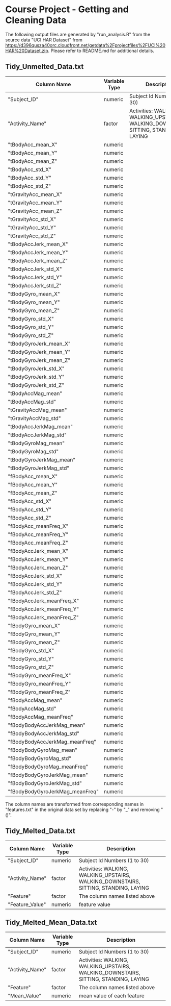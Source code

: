 # Course Project - Getting and Cleaning Data 

The following output files are generated by "run_analysis.R" from the source data "UCI HAR Dataset" from https://d396qusza40orc.cloudfront.net/getdata%2Fprojectfiles%2FUCI%20HAR%20Dataset.zip. Please refer to README.md for additional details.

## Tidy_Unmelted_Data.txt

Column Name      | Variable Type  | Description
 --------------- | -------------  | ------------- 
 "Subject_ID"    | numeric        | Subject Id Numbers (1 to 30)
 "Activity_Name" | factor         | Activities: WALKING, WALKING\_UPSTAIRS, WALKING\_DOWNSTAIRS, SITTING, STANDING, LAYING
"tBodyAcc_mean_X"| numeric |
"tBodyAcc_mean_Y"| numeric |
"tBodyAcc_mean_Z"| numeric |
"tBodyAcc_std_X" | numeric |
"tBodyAcc_std_Y" | numeric |
"tBodyAcc_std_Z" | numeric |
"tGravityAcc_mean_X"| numeric |
"tGravityAcc_mean_Y"| numeric |
"tGravityAcc_mean_Z"| numeric |
"tGravityAcc_std_X"| numeric |
"tGravityAcc_std_Y"| numeric |
"tGravityAcc_std_Z"| numeric |
"tBodyAccJerk_mean_X"| numeric |
"tBodyAccJerk_mean_Y"| numeric |
"tBodyAccJerk_mean_Z"| numeric |
"tBodyAccJerk_std_X"| numeric |
"tBodyAccJerk_std_Y"| numeric |
"tBodyAccJerk_std_Z"| numeric |
"tBodyGyro_mean_X"| numeric |
"tBodyGyro_mean_Y"| numeric |
"tBodyGyro_mean_Z"| numeric |
"tBodyGyro_std_X"| numeric |
"tBodyGyro_std_Y"| numeric |
"tBodyGyro_std_Z"| numeric |
"tBodyGyroJerk_mean_X"| numeric |
"tBodyGyroJerk_mean_Y"| numeric |
"tBodyGyroJerk_mean_Z"| numeric |
"tBodyGyroJerk_std_X"| numeric |
"tBodyGyroJerk_std_Y"| numeric |
"tBodyGyroJerk_std_Z"| numeric |
"tBodyAccMag_mean"| numeric |
"tBodyAccMag_std"| numeric |
"tGravityAccMag_mean"| numeric |
"tGravityAccMag_std"| numeric |
"tBodyAccJerkMag_mean"| numeric |
"tBodyAccJerkMag_std"| numeric |
"tBodyGyroMag_mean"| numeric |
"tBodyGyroMag_std"| numeric |
"tBodyGyroJerkMag_mean"| numeric |
"tBodyGyroJerkMag_std"| numeric |
"fBodyAcc_mean_X"| numeric |
"fBodyAcc_mean_Y"| numeric |
"fBodyAcc_mean_Z"| numeric |
"fBodyAcc_std_X"| numeric |
"fBodyAcc_std_Y"| numeric |
"fBodyAcc_std_Z"| numeric |
"fBodyAcc_meanFreq_X"| numeric |
"fBodyAcc_meanFreq_Y"| numeric |
"fBodyAcc_meanFreq_Z"| numeric |
"fBodyAccJerk_mean_X"| numeric |
"fBodyAccJerk_mean_Y"| numeric |
"fBodyAccJerk_mean_Z"| numeric |
"fBodyAccJerk_std_X"| numeric |
"fBodyAccJerk_std_Y"| numeric |
"fBodyAccJerk_std_Z"| numeric |
"fBodyAccJerk_meanFreq_X"| numeric |
"fBodyAccJerk_meanFreq_Y"| numeric |
"fBodyAccJerk_meanFreq_Z"| numeric |
"fBodyGyro_mean_X"| numeric |
"fBodyGyro_mean_Y"| numeric |
"fBodyGyro_mean_Z"| numeric |
"fBodyGyro_std_X"| numeric |
"fBodyGyro_std_Y"| numeric |
"fBodyGyro_std_Z"| numeric |
"fBodyGyro_meanFreq_X"| numeric |
"fBodyGyro_meanFreq_Y"| numeric |
"fBodyGyro_meanFreq_Z"| numeric |
"fBodyAccMag_mean"| numeric |
"fBodyAccMag_std"| numeric |
"fBodyAccMag_meanFreq"| numeric |
"fBodyBodyAccJerkMag_mean"| numeric |
"fBodyBodyAccJerkMag_std"| numeric |
"fBodyBodyAccJerkMag_meanFreq"| numeric |
"fBodyBodyGyroMag_mean"| numeric |
"fBodyBodyGyroMag_std"| numeric |
"fBodyBodyGyroMag_meanFreq"| numeric |
"fBodyBodyGyroJerkMag_mean"| numeric |
"fBodyBodyGyroJerkMag_std"| numeric |
"fBodyBodyGyroJerkMag_meanFreq"| numeric |

The column names are transformed from corresponding names in "features.txt" in the original data set by replacing "-" by "_" and removing "()".

## Tidy_Melted_Data.txt

Column Name      | Variable Type  | Description
 --------------- | -------------  | ------------- 
 "Subject_ID"    | numeric        | Subject Id Numbers (1 to 30)
 "Activity_Name" | factor         | Activities: WALKING, WALKING\_UPSTAIRS, WALKING\_DOWNSTAIRS, SITTING, STANDING, LAYING
 "Feature"       | factor         | The column names listed above 
 "Feature_Value" | numeric        | feature value
 
 ## Tidy_Melted_Mean_Data.txt
 
 Column Name      | Variable Type  | Description
 --------------- | -------------  | ------------- 
 "Subject_ID"    | numeric        | Subject Id Numbers (1 to 30)
 "Activity_Name" | factor         | Activities: WALKING, WALKING\_UPSTAIRS, WALKING\_DOWNSTAIRS, SITTING, STANDING, LAYING
 "Feature"       | factor         | The column names listed above 
 "Mean_Value"    | numeric        | mean value of each feature
